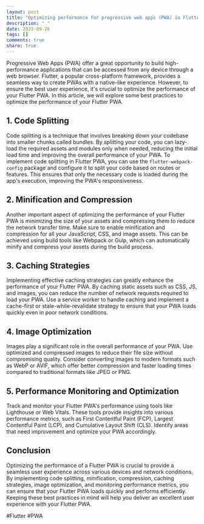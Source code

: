 ```yaml
---
layout: post
title: "Optimizing performance for progressive web apps (PWA) in Flutter"
description: " "
date: 2023-09-26
tags: []
comments: true
share: true
---
```


Progressive Web Apps (PWA) offer a great opportunity to build high-performance applications that can be accessed from any device through a web browser. Flutter, a popular cross-platform framework, provides a seamless way to create PWAs with a native-like experience. However, to ensure the best user experience, it's crucial to optimize the performance of your Flutter PWA. In this article, we will explore some best practices to optimize the performance of your Flutter PWA.

## 1. Code Splitting

Code splitting is a technique that involves breaking down your codebase into smaller chunks called bundles. By splitting your code, you can lazy-load the required assets and modules only when needed, reducing the initial load time and improving the overall performance of your PWA. 
To implement code splitting in Flutter PWA, you can use the `flutter-webpack-config` package and configure it to split your code based on routes or features. This ensures that only the necessary code is loaded during the app's execution, improving the PWA's responsiveness.

## 2. Minification and Compression

Another important aspect of optimizing the performance of your Flutter PWA is minimizing the size of your assets and compressing them to reduce the network transfer time. Make sure to enable minification and compression for all your JavaScript, CSS, and image assets. This can be achieved using build tools like Webpack or Gulp, which can automatically minify and compress your assets during the build process.

## 3. Caching Strategies

Implementing effective caching strategies can greatly enhance the performance of your Flutter PWA. By caching static assets such as CSS, JS, and images, you can reduce the number of network requests required to load your PWA. Use a service worker to handle caching and implement a cache-first or stale-while-revalidate strategy to ensure that your PWA loads quickly even in poor network conditions.

## 4. Image Optimization

Images play a significant role in the overall performance of your PWA. Use optimized and compressed images to reduce their file size without compromising quality. Consider converting images to modern formats such as WebP or AVIF, which offer better compression and faster loading times compared to traditional formats like JPEG or PNG.

## 5. Performance Monitoring and Optimization

Track and monitor your Flutter PWA's performance using tools like Lighthouse or Web Vitals. These tools provide insights into various performance metrics, such as First Contentful Paint (FCP), Largest Contentful Paint (LCP), and Cumulative Layout Shift (CLS). Identify areas that need improvement and optimize your PWA accordingly.

## Conclusion

Optimizing the performance of a Flutter PWA is crucial to provide a seamless user experience across various devices and network conditions. By implementing code splitting, minification, compression, caching strategies, image optimization, and monitoring performance metrics, you can ensure that your Flutter PWA loads quickly and performs efficiently. Keeping these best practices in mind will help you deliver an excellent user experience with your Flutter PWA.

#Flutter #PWA